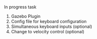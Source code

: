 In progress task
1. Gazebo Plugin
2. Config file for keyboard configuration
3. Simultaneous keyboard inputs (optional)
4. Change to velocity control (optional)
